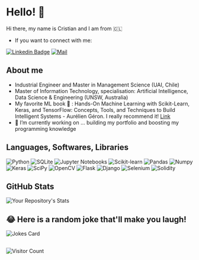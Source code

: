 # Hello! 👋
Hi there, my name is Cristian and I am from 🇨🇱 <br />
- If you want to connect with me: <br />

[![Linkedin Badge](https://img.shields.io/badge/-LinkedIn-blue?style=flat-square&logo=Linkedin&logoColor=white&link=https://www.linkedin.com/in/cristian-vergara-bahamondes-79a4b827/)](https://www.linkedin.com/in/cristian-vergara-bahamondes-79a4b827/)
[![Mail](https://img.shields.io/badge/-Mail-005FF9?style=flat-square&logo=mail.ru&logoColor=white)](c_vergara@hotmail.com)


## About me
- Industrial Engineer and Master in Management Science (UAI, Chile)
- Master of Information Technology, specialisation: Artificial Intelligence, Data Science & Engineering (UNSW, Australia)
- My favorite ML book :book: : Hands-On Machine Learning with Scikit-Learn, Keras, and TensorFlow: Concepts, Tools, and Techniques to Build Intelligent Systems - Aurélien Géron. I really recommend it! [Link](https://www.amazon.com/Hands-Machine-Learning-Scikit-Learn-TensorFlow/dp/1492032646)
- 🔭 I’m currently working on ... building my portfolio and boosting my programming knowledge <br />

## Languages, Softwares, Libraries
![Python](https://img.shields.io/badge/-Python-3776AB?logo=python&logoColor=white&style=plastic)
![SQLite](https://img.shields.io/badge/-SQLite-003B57?logo=sqlite&logoColor=white&style=plastic)
![Jupyter Notebooks](https://img.shields.io/badge/-Jupyter%20Notebooks-F37626?logo=jupyter&logoColor=white&style=plastic)
![Scikit-learn](https://img.shields.io/badge/-Scikit%20learn-F7931E?logo=scikit-learn&logoColor=white&style=plastic)
![Pandas](https://img.shields.io/badge/-Pandas-150458?logo=pandas&logoColor=white&style=plastic)
![Numpy](https://img.shields.io/badge/-Numpy-013243?logo=numpy&logoColor=white&style=plastic)
![Keras](https://img.shields.io/badge/-Keras-D00000?logo=keras&logoColor=white&style=plastic)
![SciPy](https://img.shields.io/badge/-SciPy-8CAAE6?logo=scipy&logoColor=white&style=plastic)
![OpenCV](https://img.shields.io/badge/-OpenCV-5C3EE8?logo=opencv&logoColor=white&style=plastic)
![Flask](https://img.shields.io/badge/-Flask-000000?logo=flask&logoColor=white&style=plastic)
![Django](https://img.shields.io/badge/-Django-092E20?logo=django&logoColor=white&style=plastic)
![Selenium](https://img.shields.io/badge/-Selenium-43B02A?logo=django&logoColor=white&style=plastic)
![Solidity](https://img.shields.io/badge/-Solidity-363636?logo=solidity&logoColor=white&style=plastic)


## GitHub Stats
![Your Repository's Stats](https://github-readme-stats.vercel.app/api/top-langs/?username=cverbah&theme=blue-green)


## 😂 Here is a random joke that'll make you laugh!
![Jokes Card](https://readme-jokes.vercel.app/api)

##  
![Visitor Count](https://komarev.com/ghpvc/?username=cverbah&label=Profile%20Views&color=ce9927&style=flat)</div>

<!--
**cverbah/cverbah** is a ✨ _special_ ✨ repository because its `README.md` (this file) appears on your GitHub profile.

Here are some ideas to get you started:

- 🔭 I’m currently working on ...
- 🌱 I’m currently learning ...
- 👯 I’m looking to collaborate on ...
- 🤔 I’m looking for help with ...
- 💬 Ask me about ...
- 📫 How to reach me: ...
- 😄 Pronouns: ...
- ⚡ Fun fact: ...
-->
